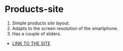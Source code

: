# Products-site
1. Simple products site layout.
2. Adapts to the screen resolution of the smartphone.
3. Has a couple of sliders.
- [LINK TO THE SITE](https://wertywertu.github.io/Orgamic-landing/)
